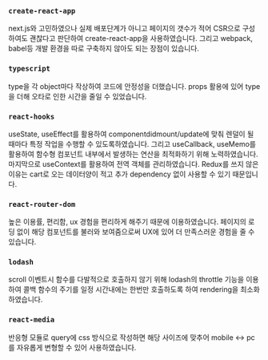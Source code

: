 ### `create-react-app`

next.js와 고민하였으나 실제 배포단계가 아니고 페이지의 갯수가 적어 CSR으로 구성하여도 괜찮다고 판단하여 create-react-app을 사용하였습니다.
그리고 webpack, babel등 개발 환경을 따로 구축하지 않아도 되는 장점이 있습니다.

### `typescript`

type을 각 object마다 작상하여 코드에 안정성을 더했습니다.
props 활용에 있어 type을 더해 오타로 인한 시간을 줄일 수 있었습니다.

### `react-hooks`

useState, useEffect를 활용하여 componentdidmount/update에 맞춰 렌덜이 될 때마다 특정 작업을 수행할 수 있도록하였습니다.
그리고 useCallback, useMemo를 활용하여 함수형 컴포넌트 내부에서 발생하는 연산을 최적화하기 위해 노력하였습니다.
마지막으로 useContext를 활용하여 전역 객체를 관리하였습니다. Redux를 쓰지 않은 이유는 cart로 오는 데이터양이 적고 
추가 dependency 없이 사용할 수 있기 때문입니다.

### `react-router-dom`

높은 이용률, 편리함, ux 경험을 편리하게 해주기 때문에 이용하였습니다. 페이지의 로딩 없이 해당 컴포넌트를 불러와 보여줌으로써
UX에 있어 더 만족스러운 경험을 줄 수 있습니다.

### `lodash`

scroll 이벤트시 함수를 다발적으로 호출하지 않기 위해 lodash의 throttle 기능을 이용하여 콜백 함수의 주기를
일정 시간내에는 한번만 호출하도록 하여 rendering을 최소화하였습니다.

### `react-media`

반응형 모듈로 query에 css 방식으로 작성하면 해당 사이즈에 맞추어 mobile <-> pc를 자유롭게 변형할 수 있어 사용하였습니다.